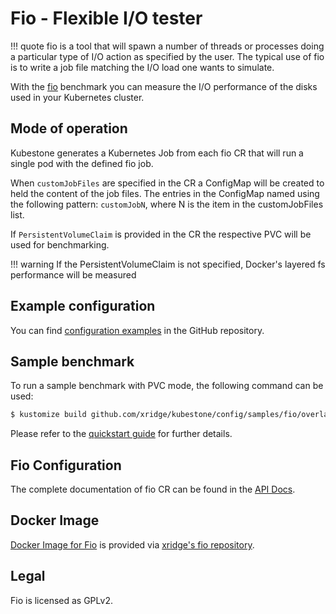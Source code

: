# Fio - Flexible I/O tester

!!! quote
    fio is a tool that will spawn a number of threads or processes doing a particular type of I/O action as specified by the user.  The typical use of  fio  is  to  write  a  job  file matching the I/O load one wants to simulate. 

With the [fio](https://fio.readthedocs.io/en/latest/fio_doc.html) benchmark you can measure the I/O performance of the disks used in your Kubernetes cluster. 



## Mode of operation

Kubestone generates a Kubernetes Job from each fio CR that will run a single pod with the defined fio job.

When `customJobFiles` are specified in the CR a ConfigMap will be created to held the content of the job files. The entries in the ConfigMap named using the following pattern: `customJobN`, where N is the item in the customJobFiles list.

If `PersistentVolumeClaim` is provided in the CR the respective PVC will be used for benchmarking.

!!! warning
    If the PersistentVolumeClaim is not specified, Docker's layered fs performance will be measured



## Example configuration
You can find [configuration examples](https://github.com/xridge/kubestone/tree/master/config/samples/fio) in the GitHub repository.



## Sample benchmark
To run a sample benchmark with PVC mode, the following command can be used:
```bash
$ kustomize build github.com/xridge/kubestone/config/samples/fio/overlays/pvc | kubectl create --namespace kubestone -f -
```

Please refer to the [quickstart guide](../quickstart.md) for further details.




## Fio Configuration

The complete documentation of fio CR can be found in the [API Docs](../apidocs.md#perf.kubestone.xridge.io/v1alpha1.FioSpec).




## Docker Image

[Docker Image for Fio](https://hub.docker.com/r/xridge/fio) is provided via [xridge's fio repository](https://github.com/xridge/fio-docker).



## Legal

Fio is licensed as GPLv2. 